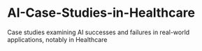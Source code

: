 # AI-Case-Studies-in-Healthcare
Case studies examining AI successes and failures in real-world applications, notably in Healthcare
